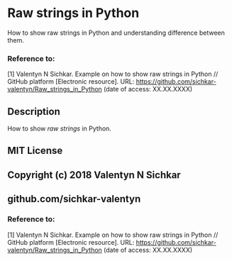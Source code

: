 # Raw strings in Python
How to show raw strings in Python and understanding difference between them.

### Reference to:
[1] Valentyn N Sichkar. Example on how to show raw strings in Python // GitHub platform [Electronic resource]. URL: https://github.com/sichkar-valentyn/Raw_strings_in_Python (date of access: XX.XX.XXXX)

## Description
How to show _raw strings_ in Python.

## MIT License
## Copyright (c) 2018 Valentyn N Sichkar
## github.com/sichkar-valentyn
### Reference to:
[1] Valentyn N Sichkar. Example on how to show raw strings in Python // GitHub platform [Electronic resource]. URL: https://github.com/sichkar-valentyn/Raw_strings_in_Python (date of access: XX.XX.XXXX)

